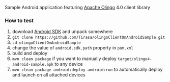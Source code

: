 Sample Android application featuring [Apache Olingo](http://olingo.apache.org) 4.0 client library

### How to test

1. download [Android SDK](http://developer.android.com/sdk/index.html) and unpack somewhere
2. `git clone https://github.com/Tirasa/olingoClientOnAndroidSample.git`
3. `cd olingoClientOnAndroidSample`
4. change the value of `android.sdk.path` property in `pom.xml`
5. build and deploy
 1. `mvn clean package` if you want to manually deploy `target/olingo4-android-sample.apk` to any device
 2. `mvn clean package android:deploy android:run` to automatically deploy and launch on all attached devices
